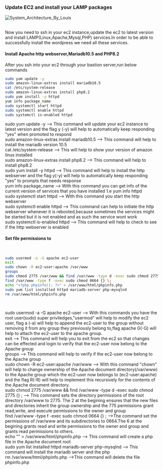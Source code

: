 ### Update EC2 and install your LAMP packages


![System_Architecture_By_Louis](https://github.com/user-attachments/assets/99efb561-c57c-4e8c-8d53-9da88038caa3)


<br>
Now you need to ssh in your ec2 instance,update the ec2 to latest version and install LAMP(Linux,Apache,Mysql,PHP) services.In order to be able to successfully install the wordpress we need all these services.
<br>

#### Install Apache http webserver,Mariadb10.5 and PHP8.2
After you ssh into your ec2 through your bastion server,run below commands

``` bash
sudo yum update -y
sudo amazon-linux-extras install mariadb10.5
cat /etc/system-release
sudo amazon-linux-extras install php8.2
sudo yum install -y httpd
yum info package_name
sudo systemctl start httpd
sudo systemctl enable httpd
sudo systemctl is-enabled httpd

```
sudo yum update -y --> This command will update your ec2 instance to latest version and the flag y (-y) will help to automatically keep responding "yes" when promoted to respond
<br>
sudo amazon-linux-extras install mariadb10.5 --> This command will help to install the mariadb version 10.5
<br>
cat /etc/system-release --> This will help to show your version of amazon linus installed
<br>
sudo amazon-linux-extras install php8.2 --> This command will help to install php8.2
<br>
sudo yum install -y httpd --> This command will help to install the http webserver and the flag y(-y) will help to automatically keep responding "yes" to prompts that needs response
<br>
yum info package_name --> With this command you can get info of the current version of services that you have installed 1.e yum info httpd
<br>
sudo systemctl start httpd --> With this command you start the http webserver
<br>
sudo systemctl enable httpd --> This command can help to initiate the http webserver whenever it is rebooted,because sometimes the services might be started but it is not enabled and as such the service wont work
<br>
sudo systemctl is-enabled httpd --> This command will help to check to see if the http webserver is enabled

#### Set file permissions to 
<br>

```bash
sudo usermod -a -G apache ec2-user
exit
sudo chown -R ec2-user:apache /var/www
groups
sudo chmod 2775 /var/www && find /var/www -type d -exec sudo chmod 2775 {} \;
find /var/www -type f -exec sudo chmod 0664 {} \;
echo "<?php phpinfo(); ?>" > /var/www/html/phpinfo.php
sudo yum list installed httpd mariadb-server php-mysqlnd
rm /var/www/html/phpinfo.php
```
<br>

sudo usermod -a -G apache ec2-user --> With this commands you have the root user(sudo) super priviledges,"usermod" will help to modify the ec2 user, flag a (-a) will help to append the ec2-user to the group without removing it from any group they previously belong to,flag apache G(-G) will help to attach the ec2-user to the apache group.
<br>
exit --> This command will help you to exit from the ec2 so that changes can be effected and login to verify that the ec2-user now belong to the Apache group
<br>
groups --> This command will help to verify if the ec2-user now belong to the Apache group
<br>
sudo chown -R ec2-user:apache /var/www --> With this command "chown" will help to change ownership of the Apache document directory(/var/www)
to the Apache group which the ec2-user now belongs to (ec2-user:apache) and the flag R(-R) will help to implement this recursively for the contents of the Apache document directory.
<br>
sudo chmod 2775 /var/www && find /var/www -type d -exec sudo chmod 2775 {} \; --> This command sets the directory permissions of the root directory /var/www to 2775. The 2 at the begining ensures that the new files and directories inherit the group ownership and the 775 permissions grant read,write, and execute permissions to the owner and group
<br>
find /var/www -type f -exec sudo chmod 0664 {} \; -->The command set the permissions of /var/www and its subdirectories to 0664.The
6 at the begining grants read and write permissions to the owner and group and grants read permissions to others.
<br>
echo "<?php phpinfo(); ?>" > /var/www/html/phpinfo.php --> This command will create a php file in the Apache document root
<br>
sudo yum list installed httpd mariadb-server php-mysqlnd --> This command will install the mariadb server and the php
<br>
rm /var/www/html/phpinfo.php -->This command will delete the file phpinfo.php





